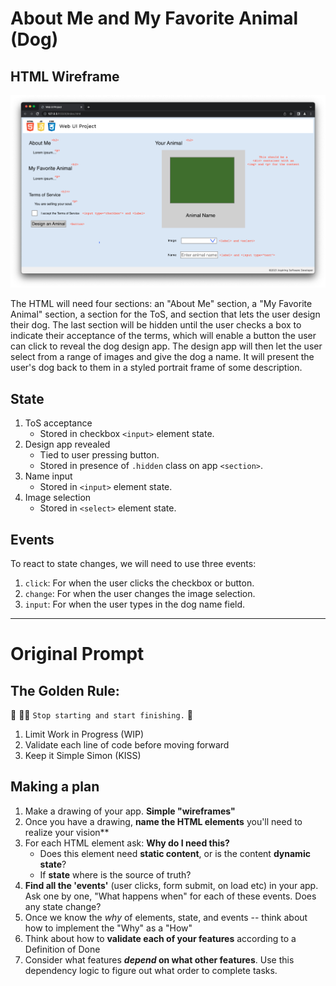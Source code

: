 # About Me and My Favorite Animal (Dog)

## HTML Wireframe

![image of basic html layout with element types annotated](assets/wireframe.png)

The HTML will need four sections: an "About Me" section, a "My Favorite Animal" section, a section for the ToS, and section that lets the user design their dog. The last section will be hidden until the user checks a box to indicate their acceptance of the terms, which will enable a button the user can click to reveal the dog design app. The design app will then let the user select from a range of images and give the dog a name. It will present the user's dog back to them in a styled portrait frame of some description.

## State

1. ToS acceptance
    * Stored in checkbox `<input>` element state.
2. Design app revealed
    * Tied to user pressing button.
    * Stored in presence of `.hidden` class on app `<section>`.
3. Name input
    * Stored in `<input>` element state.
4. Image selection
    * Stored in `<select>` element state.

## Events

To react to state changes, we will need to use three events:

1. `click`: For when the user clicks the checkbox or button.
2. `change`: For when the user changes the image selection.
3. `input`: For when the user types in the dog name field.

---

# Original Prompt

## The Golden Rule:

🦸 🦸‍♂️ `Stop starting and start finishing.` 🏁

1. Limit Work in Progress (WIP)
1. Validate each line of code before moving forward
1. Keep it Simple Simon (KISS)

## Making a plan

1. Make a drawing of your app. **Simple "wireframes"**
1. Once you have a drawing, **name the HTML elements** you'll need to realize your vision**
1. For each HTML element ask: **Why do I need this?**
    - Does this element need **static content**, or is the content **dynamic state**?
    - If **state** where is the source of truth?
1. **Find all the 'events'** (user clicks, form submit, on load etc) in your app. Ask one by one, "What happens when" for each of these events. Does any state change?
1. Once we know the _why_ of elements, state, and events -- think about how to implement the "Why" as a "How"
1. Think about how to **validate each of your features** according to a Definition of Done
1. Consider what features **_depend_ on what other features**. Use this dependency logic to figure out what order to complete tasks.
